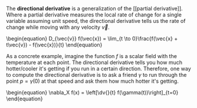 The **directional derivative** is a generalization of the [[partial derivative]]. Where a partial derivative measures the local rate of change for a single variable assuming unit speed, the directional derivative tells us the rate of change while moving with any velocity $\vec{v}$.

\begin{equation}
D_{\vec{v}} f(\vec{x}) = \lim_{t \to 0}\frac{f(\vec{x} + t\vec{v}) - f(\vec{x})}{t}
\end{equation}

As a concrete example, imagine the function $f$ is a scalar field with the temperature at each point. The directional derivative tells you how much hotter/cooler it's getting if you run in a certain direction. Therefore, one way to compute the directional derivative is to ask a friend $\gamma$ to run through the point $p=\gamma(0)$ at that speed and ask them how much hotter it's getting.

\begin{equation}
\nabla_X f(x) = \left[\dv{}{t} f(\gamma(t))\right]_{t=0}
\end{equation}